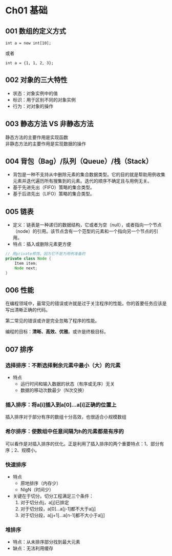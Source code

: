 # Ch01 基础
## 001 数组的定义方式
```
int a = new int[10];
```
或者
```
int a = {1, 1, 2, 3};
```
## 002 对象的三大特性
- 状态：对象实例中的值
- 标识：用于区别不同的对象实例
- 行为：对对象的操作
## 003 静态方法 VS 非静态方法
静态方法的主要作用是实现函数  
非静态方法的主要作用是实现数据的操作
## 004 背包（Bag）/队列（Queue）/栈（Stack）
- 背包是一种不支持从中删除元素的集合数据类型。它的目的就是帮助用例收集元素并迭代遍历所有搜集到的元素。迭代的顺序不确定且与用例无关。
- 基于先进先出（FIFO）策略的集合类型。
- 基于后进先出（LIFO）策略的集合类型。
## 005 链表
- 定义：链表是一种递归的数据结构，它或者为空（null），或者指向一个节点（node）的引用。该节点含有一个范型的元素和一个指向另一个节点的引用。
- 特点：插入或删除元素更方便

````Java
// 用private修饰，因为它不是为用例准备的
private class Node {
    Item item;
    Node next;
}
````

## 006 性能
在编程领域中，最常见的错误或许就是过于关注程序的性能。你的首要任务应该是写出清晰正确的代码。

第二常见的错误或许是完全忽略了程序的性能。

编程的目标：**清晰、高效、优雅**。或许是终极目标。

## 007 排序
### 选择排序：不断**选择**剩余元素中最小（大）的元素
- 特点
  - 运行时间和输入数据的状态（有序或无序）无关
  - 数据的移动次数最少（N次交换）

### 插入排序：将a[i]**插入**到a[0]...a[i]正确的位置上
插入排序对于部分有序的数组十分高效，也很适合小规模数组

### 希尔排序：使数组中任意间隔为h的元素都是有序的
可以看作是对插入排序的优化。正是利用了插入排序的两个重要特点：1、部分有序；2、规模小。

### 快速排序
- 特点
  - 原地排序（内存少）
  - NlgN（时间少）
- 关键在于切分。切分工程满足三个条件：
  1. 对于切分点j，a[j]已排定
  2. 对于切分段，a[0]...a[j-1]都不大于a[j]
  3. 对于切分段，a[j+1]...a[n-1]都不大小于a[j]

### 堆排序
- 特点：从未排序部分找到最大元素
- 缺点：无法利用缓存

